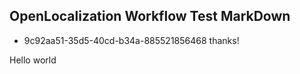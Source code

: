 ## OpenLocalization Workflow Test MarkDown
* 9c92aa51-35d5-40cd-b34a-885521856468 
thanks!

Hello world